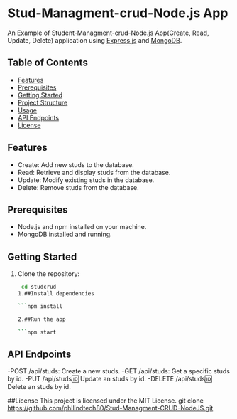 # Stud-Managment-crud-Node.js App

An Example of Student-Managment-crud-Node.js App(Create, Read, Update, Delete) application using [Express.js](https://expressjs.com/) and [MongoDB](https://www.mongodb.com/).

## Table of Contents

- [Features](#features)
- [Prerequisites](#prerequisites)
- [Getting Started](#getting-started)
- [Project Structure](#project-structure)
- [Usage](#usage)
- [API Endpoints](#api-endpoints)
- [License](#license)

## Features
- Create: Add new studs to the database.
- Read: Retrieve and display studs from the database.
- Update: Modify existing studs in the database.
- Delete: Remove studs from the database.

## Prerequisites

- Node.js and npm installed on your machine.
- MongoDB installed and running.

## Getting Started

1. Clone the repository:

   ```bash
    cd studcrud
   1.##Install dependencies
   
   ```npm install

   2.##Run the app
   
   ```npm start

   
## API Endpoints
-POST /api/studs: Create a new studs.
-GET /api/studs: Get a specific studs by id.
-PUT /api/studs:id: Update an studs by id.
-DELETE /api/studs:id:  Delete an studs by id.

##License
This project is licensed under the MIT License.
   git clone https://github.com/phllindtech80/Stud-Managment-CRUD-NodeJS.git

